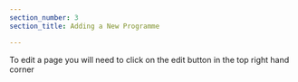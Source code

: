```yaml
---
section_number: 3
section_title: Adding a New Programme

---
```


To edit a page you will need to click on the edit button in the top right hand corner
